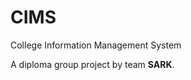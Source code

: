 # CIMS
College Information Management System

A diploma group project by team <strong>SARK</strong>. 
